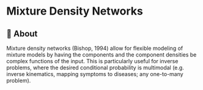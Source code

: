 # Mixture Density Networks

## 💎 About
Mixture density networks (Bishop, 1994) allow for flexible modeling of mixture models by having the components and the component densities be complex functions of the input. This is particularly useful for inverse problems, where the desired conditional probability is multimodal (e.g. inverse kinematics, mapping symptoms to diseases; any one-to-many problem).